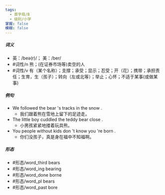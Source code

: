 ```yaml
---
tags:
  - 首字母/B
  - 级别/小学
掌握: false
模糊: false
---
```

##### 词义
- 英：/beə(r)/； 美：/ber/
- #词性/n  熊；(在证券市场等)卖空的人
- #词性/v  有（某个名称）；支撑；承受；显示；忍受；开（花）；携带；承担责任；生育，生（孩子）；转向（左或北等）；举止；心怀；不适于某事(或做某事)
##### 例句
- We followed the bear 's tracks in the snow .
	- 我们跟着熊在雪地上留下的足迹走。
- The little boy cuddled the teddy bear close .
	- 小男孩紧紧地搂着玩具熊。
- You people without kids don 't know you 're born .
	- 你们没孩子，真是身在福中不知福啊。
##### 形态
- #形态/word_third bears
- #形态/word_ing bearing
- #形态/word_done borne
- #形态/word_pl bears
- #形态/word_past bore
